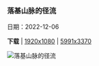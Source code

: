 ### 落基山脉的径流

日期：2022-12-06

**下载**  |  [1920x1080](https://cn.bing.com/th?id=OHR.TangleCreekFalls_ZH-CN4281148652_1920x1080.jpg)  |  [5991x3370](https://cn.bing.com/th?id=OHR.TangleCreekFalls_ZH-CN4281148652_UHD.jpg)

![落基山脉的径流](https://cn.bing.com/th?id=OHR.TangleCreekFalls_ZH-CN4281148652_1920x1080.jpg "贾斯珀国家公园纠结溪瀑布，阿尔伯塔省，加拿大 (© Jeff Foott/Minden Pictures)")

